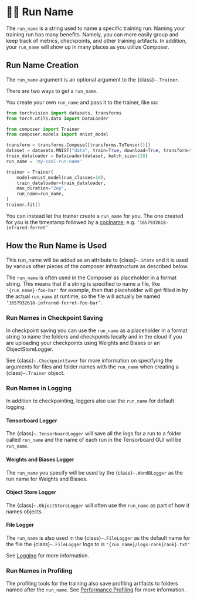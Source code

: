 # 🏃‍♀️ Run Name

The `run_name` is a string used to name a specific training run. Naming your training run has many benefits.
Namely, you can more easily group and keep track of metrics, checkpoints, and other training artifacts.
In addition, your `run_name` will show up in many places as you utilize Composer.

## Run Name Creation

The `run_name` argument is an optional argument to the  {class}`~.Trainer`.

There are two ways to get a `run_name`.

You create your own `run_name` and pass it to the trainer, like so:

<!--pytest-codeblocks:skip-->
```python
from torchvision import datasets, transforms
from torch.utils.data import DataLoader

from composer import Trainer
from composer.models import mnist_model

transform = transforms.Compose([transforms.ToTensor()])
dataset = datasets.MNIST("data", train=True, download=True, transform=transform)
train_dataloader = DataLoader(dataset, batch_size=128)
run_name = 'my-cool-run-name'

trainer = Trainer(
    model=mnist_model(num_classes=10),
    train_dataloader=train_dataloader,
    max_duration="2ep",
    run_name=run_name,
)
trainer.fit()
```

You can instead let the trainer create a `run_name` for you. The one created for you is the timestamp followed by a [coolname](https://github.com/alexanderlukanin13/coolname); e.g. `‘1657932618-infrared-ferret’`


## How the Run Name is Used

This run_name will be added as an attribute to {class}`~.State` and it is used by various other pieces of the composer infrastructure as described below.

The `run_name` is often used in the Composer as placeholder in a format string. This means that if a string is specified to name a file, like `'{run_name}-foo-bar'` for example, then that placeholder will get filled in by the actual `run_name` at runtime, so the file will actually be named `‘1657932618-infrared-ferret-foo-bar’`.

### Run Names in Checkpoint Saving

In checkpoint saving you can use the `run_name` as a placeholder in a format string to name the folders and checkpoints locally and in the cloud if you are uploading your checkpoints using Weights and Biases or an ObjectStoreLogger.

See {class}`~.CheckpointSaver` for more information on specifying the arguments for files and folder names with the `run_name` when creating a {class}`~.Trainer` object.

### Run Names in Logging

In addition to checkpointing, loggers also use the `run_name` for default logging.

#### Tensorboard Logger

The {class}`~.TensorboardLogger` will save all the logs for a run to a folder called `run_name` and the name of each run in the Tensorboard GUI will be `run_name`.

#### Weights and Biases Logger

The `run_name` you specify will be used by the {class}`~.WandBLogger` as the run name for Weights and Biases.

#### Object Store Logger

The {class}`~.ObjectStoreLogger` will often use the `run_name` as part of how it names objects.

#### File Logger

The `run_name` is also used in the {class}`~.FileLogger` as the default name for the file the {class}`~.FileLogger` logs to is `'{run_name}/logs-rank{rank}.txt'`


See [Logging](../trainer/logging.rst) for more information.

### Run Names in Profiling

The profiling tools for the training also save profiling artifacts to folders named after the `run_name`.  See [Performance Profiling](../trainer/performance_tutorials/profiling.md) for more information.
